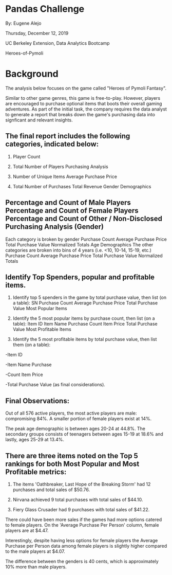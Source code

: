 # Pandas Challenge
By: Eugene Alejo

Thursday, December 12, 2019

UC Berkeley Extension, Data Analytics Bootcamp

Heroes-of-Pymoli

# Background
The analysis below focuses on the game called "Heroes of Pymoli Fantasy".

Similar to other game genres, this game is free-to-play. However, players are encouraged to purchase optional items that boots their overall gaming adventures. As part of the initial task, the company requires the data analyst to generate a report that breaks down the game's purchasing data into signficant and relevant insights.

## The final report includes the following categories, indicated below:

1) Player Count

2) Total Number of Players Purchasing Analysis 

3) Number of Unique Items Average Purchase Price

4) Total Number of Purchases Total Revenue Gender Demographics

## Percentage and Count of Male Players Percentage and Count of Female Players Percentage and Count of Other / Non-Disclosed Purchasing Analysis (Gender)
 Each category is broken by gender Purchase Count Average Purchase Price Total Purchase Value Normalized Totals Age Demographics
The other categories are broken into bins of 4 years (i.e. <10, 10-14, 15-19, etc.) Purchase Count Average Purchase Price Total Purchase Value Normalized Totals 

## Identify Top Spenders, popular and profitable items. 

1) Identify top 5 spenders in the game by total purchase value, then list (on a table): 
SN Purchase Count Average Purchase Price Total Purchase Value Most Popular Items

2) Identify the 5 most popular items by purchase count, then list (on a table): 
Item ID Item Name Purchase Count Item Price Total Purchase Value Most Profitable Items

3) Identify the 5 most profitable items by total purchase value, then list them (on a table): 

-Item ID 

-Item Name Purchase 

-Count Item Price 

-Total Purchase Value (as final considerations).


## Final Observations:

Out of all 576 active players, the most active players are male: compromising 84%. A smaller portion of female players exist at 14%.

The peak age demographic is between ages 20-24 at 44.8%. The secondary groups consists of teenagers between ages 15-19 at 18.6% and lastly, ages 25-29 at 13.4%.

## There are three items noted on the Top 5 rankings for both Most Popular and Most Profitable metrics:

1) The items 'Oathbreaker, Last Hope of the Breaking Storm' had 12 purchases and total sales of $50.76.

2) Nirvana achieved 9 total purchases with total sales of $44.10.

3) Fiery Glass Crusader had 9 purchases with total sales of $41.22.

There could have been more sales if the games had more options catered to female players. On the 'Average Purchase Per Person' column, female players are at $4.47.


Interestingly, despite having less options for female players the Average Purchase per Person data among female players is slightly higher compared to the male players at $4.07.

The difference between the genders is 40 cents, which is approximately 10% more than male players.
